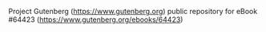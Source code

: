 Project Gutenberg (https://www.gutenberg.org) public repository for
eBook #64423 (https://www.gutenberg.org/ebooks/64423)
